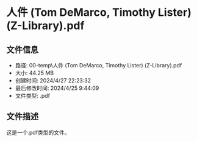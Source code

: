 ﻿# 人件 (Tom DeMarco, Timothy Lister) (Z-Library).pdf

## 文件信息
- 路径: 00-temp\人件 (Tom DeMarco, Timothy Lister) (Z-Library).pdf
- 大小: 44.25 MB
- 创建时间: 2024/4/27 22:23:32
- 最后修改时间: 2024/4/25 9:44:09
- 文件类型: .pdf

## 文件描述
这是一个.pdf类型的文件。

